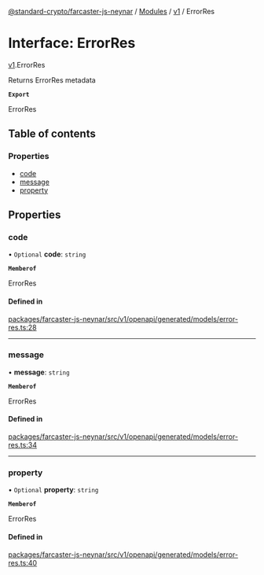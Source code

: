 [@standard-crypto/farcaster-js-neynar](../README.md) / [Modules](../modules.md) / [v1](../modules/v1.md) / ErrorRes

# Interface: ErrorRes

[v1](../modules/v1.md).ErrorRes

Returns ErrorRes metadata

**`Export`**

ErrorRes

## Table of contents

### Properties

- [code](v1.ErrorRes.md#code)
- [message](v1.ErrorRes.md#message)
- [property](v1.ErrorRes.md#property)

## Properties

### code

• `Optional` **code**: `string`

**`Memberof`**

ErrorRes

#### Defined in

[packages/farcaster-js-neynar/src/v1/openapi/generated/models/error-res.ts:28](https://github.com/standard-crypto/farcaster-js/blob/main/packages/farcaster-js-neynar/src/v1/openapi/generated/models/error-res.ts#L28)

___

### message

• **message**: `string`

**`Memberof`**

ErrorRes

#### Defined in

[packages/farcaster-js-neynar/src/v1/openapi/generated/models/error-res.ts:34](https://github.com/standard-crypto/farcaster-js/blob/main/packages/farcaster-js-neynar/src/v1/openapi/generated/models/error-res.ts#L34)

___

### property

• `Optional` **property**: `string`

**`Memberof`**

ErrorRes

#### Defined in

[packages/farcaster-js-neynar/src/v1/openapi/generated/models/error-res.ts:40](https://github.com/standard-crypto/farcaster-js/blob/main/packages/farcaster-js-neynar/src/v1/openapi/generated/models/error-res.ts#L40)
